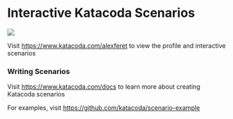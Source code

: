 # Interactive Katacoda Scenarios

[![](http://shields.katacoda.com/katacoda/alexferet/count.svg)](https://www.katacoda.com/alexferet "Get your profile on Katacoda.com")

Visit https://www.katacoda.com/alexferet to view the profile and interactive scenarios

### Writing Scenarios
Visit https://www.katacoda.com/docs to learn more about creating Katacoda scenarios

For examples, visit https://github.com/katacoda/scenario-example
